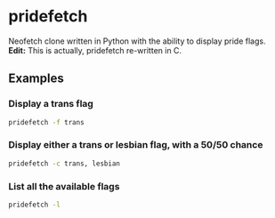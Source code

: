 # pridefetch

Neofetch clone written in Python with the ability to display pride flags.  
**Edit:** This is actually, pridefetch re-written in C.

## Examples

### Display a trans flag

```sh
pridefetch -f trans
```

### Display either a trans or lesbian flag, with a 50/50 chance

```sh
pridefetch -c trans, lesbian
```

### List all the available flags

```sh
pridefetch -l
```
